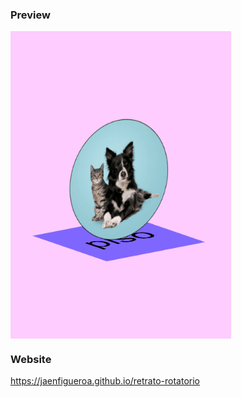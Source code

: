### Preview

<div >
  <img src="./assets/retrato1.gif" align="center" style="width: 70%" />
</div>

### Website

https://jaenfigueroa.github.io/retrato-rotatorio
